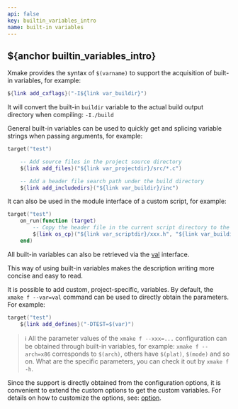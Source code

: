 ```yaml
---
api: false
key: builtin_variables_intro
name: built-in variables
---
```


## ${anchor builtin_variables_intro}

Xmake provides the syntax of `$(varname)` to support the acquisition of built-in variables, for example:

```lua
${link add_cxflags}("-I${link var_buildir}")
```

It will convert the built-in `buildir` variable to the actual build output directory when compiling: `-I./build`

General built-in variables can be used to quickly get and splicing variable strings when passing arguments, for example:

```lua
target("test")

    -- Add source files in the project source directory
    ${link add_files}("${link var_projectdir}/src/*.c")

    -- Add a header file search path under the build directory
    ${link add_includedirs}("${link var_buildir}/inc")
```

It can also be used in the module interface of a custom script, for example:

```lua
target("test")
    on_run(function (target)
        -- Copy the header file in the current script directory to the output directory
        ${link os_cp}("${link var_scriptdir}/xxx.h", "${link var_buildir}/inc")
    end)
```

All built-in variables can also be retrieved via the [val](#val) interface.

This way of using built-in variables makes the description writing more concise and easy to read.

It is possible to add custom, project-specific, variables. By default, the `xmake f --var=val` command can be used to directly obtain the parameters. For example:

```lua
target("test")
    ${link add_defines}("-DTEST=$(var)")
```

> ℹ️ All the parameter values of the `xmake f --xxx=...` configuration can be obtained through built-in variables, for example: `xmake f --arch=x86` corresponds to `$(arch)`, others have `$(plat)`, `$(mode)` and so on. What are the specific parameters, you can check it out by `xmake f -h`.

Since the support is directly obtained from the configuration options, it is convenient to extend the custom options to get the custom variables. For details on how to customize the options, see: [option](#option).
